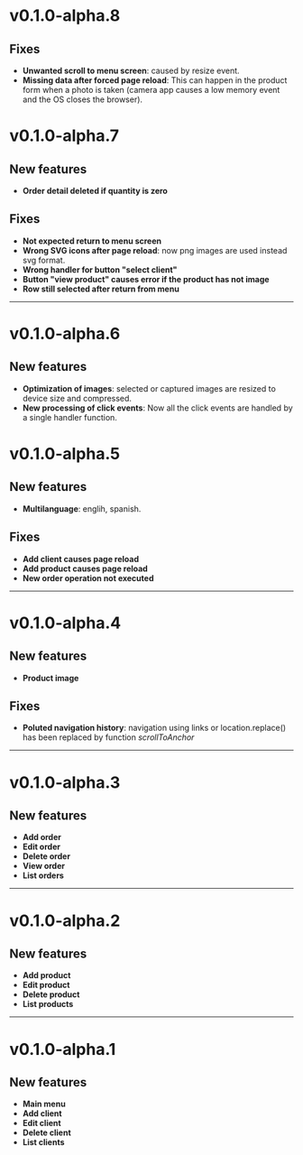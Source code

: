 # v0.1.0-alpha.8
## Fixes
* **Unwanted scroll to menu screen**: caused by resize event.
* **Missing data after forced page reload**: This can happen in the product form when a photo is taken (camera app causes a low memory event and the OS closes the browser).

# v0.1.0-alpha.7
## New features
* **Order detail deleted if quantity is zero**
## Fixes
* **Not expected return to menu screen**
* **Wrong SVG icons after page reload**: now png images are used instead svg format.
* **Wrong handler for button "select client"**
* **Button "view product" causes error if the product has not image**
* **Row still selected after return from menu**

---

# v0.1.0-alpha.6
## New features
* **Optimization of images**: selected or captured images are resized to device size and compressed.
* **New processing of click events**: Now all the click events are handled by a single handler function. 

# v0.1.0-alpha.5
## New features
* **Multilanguage**: englih, spanish.
## Fixes
* **Add client causes page reload**
* **Add product causes page reload**
* **New order operation not executed**

---

# v0.1.0-alpha.4
## New features
* **Product image**
## Fixes
* **Poluted navigation history**: navigation using links or location.replace() has been replaced by function *scrollToAnchor*

---

# v0.1.0-alpha.3
## New features
* **Add order**
* **Edit order**
* **Delete order**
* **View order**
* **List orders**

---

# v0.1.0-alpha.2
## New features
* **Add product**
* **Edit product**
* **Delete product**
* **List products**

---

# v0.1.0-alpha.1
## New features
* **Main menu**
* **Add client**
* **Edit client**
* **Delete client**
* **List clients**